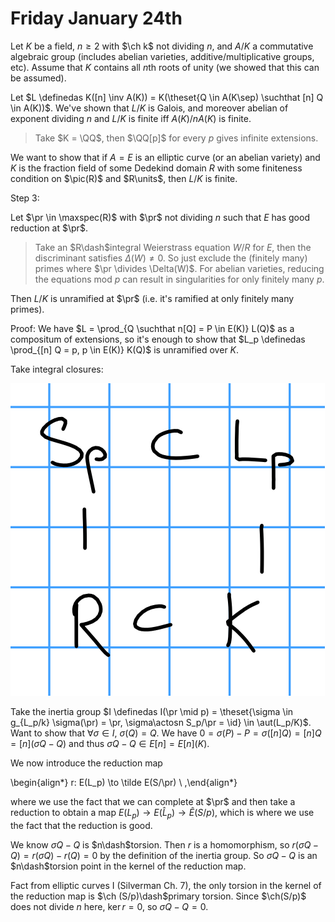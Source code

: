 # Friday January 24th

Let $K$ be a field, $n\geq 2$ with $\ch k$ not dividing $n$, and $A/K$ a commutative algebraic group (includes abelian varieties, additive/multiplicative groups, etc).
Assume that $K$ contains all $n$th roots of unity (we showed that this can be assumed).

Let $L \definedas K([n] \inv A(K)) = K(\theset{Q \in A(K\sep) \suchthat [n] Q \in A(K))$.
We've shown that $L/K$ is Galois, and moreover abelian of exponent dividing $n$ and $L/K$ is finite iff $A(K) / n A(K)$ is finite.

> Take $K = \QQ$, then $\QQ[p]$ for every $p$ gives infinite extensions.

We want to show that if $A=E$ is an elliptic curve (or an abelian variety) and $K$ is the fraction field of some Dedekind domain $R$ with some finiteness condition on $\pic(R)$ and $R\units$, then $L/K$ is finite.

Step 3:

Let $\pr \in \maxspec(R)$ with $\pr$ not dividing $n$ such that $E$ has good reduction at $\pr$.

> Take an $R\dash$integral Weierstrass equation $W/R$ for $E$, then the discriminant satisfies $\Delta(W) \neq 0$.
> So just exclude the (finitely many) primes where $\pr \divides \Delta(W)$.
> For abelian varieties, reducing the equations mod $p$ can result in singularities for only finitely many $p$.

Then $L/K$ is unramified at $\pr$ (i.e. it's ramified at only finitely many primes).

Proof:
We have $L = \prod_{Q \suchthat n[Q] = P \in E(K)} L(Q)$ as a compositum of extensions, so it's enough to show that
$L_p \definedas \prod_{[n] Q = p, p \in E(K)} K(Q)$ is unramified over $K$.

Take integral closures:

![Image](figures/2020-01-24-12:34.png)

Take the inertia group $I \definedas I(\pr \mid p) = \theset{\sigma \in g_{L_p/k} \sigma(\pr) = \pr, \sigma\actosn S_p/\pr = \id} \in \aut(L_p/K)$.
Want to show that $\forall \sigma \in I$, $\sigma(Q) = Q$.
We have $0 = \sigma(P) - P = \sigma([n]Q) = [n]Q = [n](\sigma Q - Q)$ and thus $\sigma Q - Q \in E[n] = E[n](K)$.

We now introduce the reduction map

\begin{align*}
r: E(L_p) \to \tilde E(S/\pr) \\
,\end{align*}

where we use the fact that we can complete at $\pr$ and then take a reduction to obtain a map $E(L_p) \to E(\hat L_p) \to \tilde E(S/p)$, which is where we use the fact that the reduction is good.

We know $\sigma Q - Q$ is $n\dash$torsion.
Then $r$ is a homomorphism, so $r(\sigma Q - Q) = r(\sigma Q) - r(Q) = 0$ by the definition of the inertia group.
So $\sigma Q - Q$ is an $n\dash$torsion point in the kernel of the reduction map.

Fact from elliptic curves I (Silverman Ch. 7), the only torsion in the kernel of the reduction map is $\ch (S/p)\dash$primary torsion.
Since $\ch(S/p)$ does not divide $n$ here, $\ker r = 0$, so $\sigma Q - Q = 0$.


